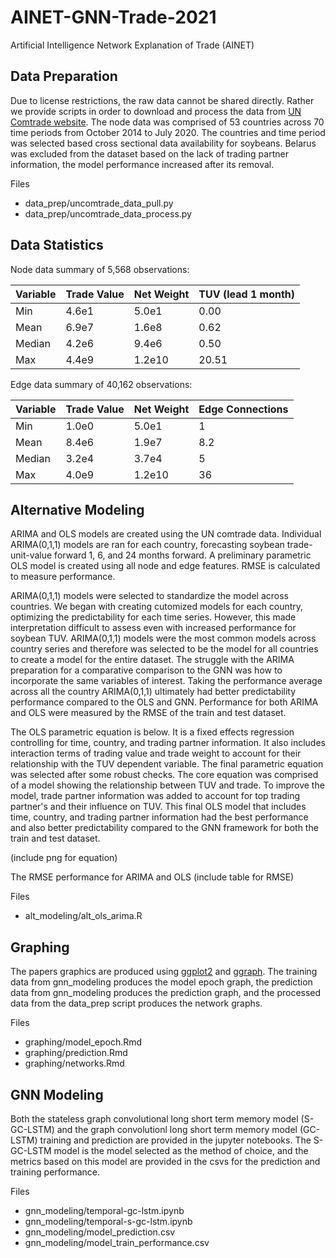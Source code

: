 # AINET-GNN-Trade-2021
Artificial Intelligence Network Explanation of Trade (AINET)

## Data Preparation
Due to license restrictions, the raw data cannot be shared directly. Rather we provide scripts in order to download and process the data from [UN Comtrade website](https://comtrade.un.org/data/). The node data was comprised of 53 countries across 70 time periods from October 2014 to July 2020. The countries and time period was selected based cross sectional data availability for soybeans. Belarus was excluded from the dataset based on the lack of trading partner information, the model performance increased after its removal.

Files
* data_prep/uncomtrade_data_pull.py
* data_prep/uncomtrade_data_process.py

## Data Statistics

Node data summary of 5,568 observations:

Variable|Trade Value | Net Weight | TUV (lead 1 month)
----------------|---------------| ---------- | ----------
Min | 4.6e1 | 5.0e1 | 0.00
Mean | 6.9e7 | 1.6e8 | 0.62
Median | 4.2e6 | 9.4e6 | 0.50
Max | 4.4e9 | 1.2e10 | 20.51

Edge data summary of 40,162 observations:

Variable| Trade Value | Net Weight | Edge Connections
----------------|---------------| ---------- | --------
Min | 1.0e0 | 5.0e1 | 1
Mean | 8.4e6 | 1.9e7 | 8.2
Median | 3.2e4 | 3.7e4 | 5
Max | 4.0e9 | 1.2e10 | 36


## Alternative Modeling
ARIMA and OLS models are created using the UN comtrade data. Individual ARIMA(0,1,1) models are ran for each country, forecasting soybean trade-unit-value forward 1, 6, and 24 months forward. A preliminary parametric OLS model is created using all node and edge features. RMSE is calculated to measure performance.

ARIMA(0,1,1) models were selected to standardize the model across countries. We began with creating cutomized models for each country, optimizing the predictability for each time series. However, this made interpretation difficult to assess even with increased performance for soybean TUV. ARIMA(0,1,1) models were the most common models across country series and therefore was selected to be the model for all countries to create a model for the entire dataset. The struggle with the ARIMA preparation for a comparative comparison to the GNN was how to incorporate the same variables of interest. Taking the performance average across all the country ARIMA(0,1,1) ultimately had better predictability performance compared to the OLS and GNN. Performance for both ARIMA and OLS were measured by the RMSE of the train and test dataset.

The OLS parametric equation is below. It is a fixed effects regression controlling for time, country, and trading partner information. It also includes interaction terms of trading value and trade weight to account for their relationship with the TUV dependent variable. The final parametric equation was selected after some robust checks. The core equation was comprised of a model showing the relationship between TUV and trade. To improve the model, trade partner information was added to account for top trading partner's and their influence on TUV. This final OLS model that includes time, country, and trading partner information had the best performance and also better predictability compared to the GNN framework for both the train and test dataset.

(include png for equation)

The RMSE performance for ARIMA and OLS
(include table for RMSE)

Files
* alt_modeling/alt_ols_arima.R

## Graphing
The papers graphics are produced using [ggplot2](https://ggplot2.tidyverse.org/) and [ggraph](https://www.data-imaginist.com/2017/ggraph-introduction-layouts/). The training data from gnn_modeling produces the model epoch graph, the prediction data from gnn_modeling produces the prediction graph, and the processed data from the data_prep script produces the network graphs.

Files
* graphing/model_epoch.Rmd
* graphing/prediction.Rmd
* graphing/networks.Rmd

## GNN Modeling
Both the stateless graph convolutional long short term memory model (S-GC-LSTM) and the graph convolutionl long short term memory model (GC-LSTM) training and prediction are provided in the jupyter notebooks. The S-GC-LSTM model is the model selected as the method of choice, and the metrics based on this model are provided in the csvs for the prediction and training performance.

Files
* gnn_modeling/temporal-gc-lstm.ipynb
* gnn_modeling/temporal-s-gc-lstm.ipynb
* gnn_modeling/model_prediction.csv
* gnn_modeling/model_train_performance.csv
